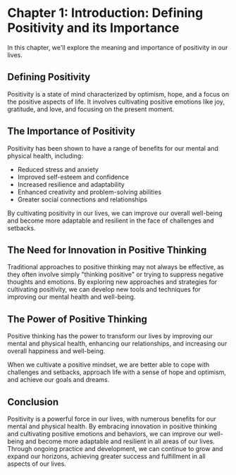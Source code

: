 Chapter 1: Introduction: Defining Positivity and its Importance
===============================================================

In this chapter, we'll explore the meaning and importance of positivity in our lives.

Defining Positivity
-------------------

Positivity is a state of mind characterized by optimism, hope, and a focus on the positive aspects of life. It involves cultivating positive emotions like joy, gratitude, and love, and focusing on the present moment.

The Importance of Positivity
----------------------------

Positivity has been shown to have a range of benefits for our mental and physical health, including:

* Reduced stress and anxiety
* Improved self-esteem and confidence
* Increased resilience and adaptability
* Enhanced creativity and problem-solving abilities
* Greater social connections and relationships

By cultivating positivity in our lives, we can improve our overall well-being and become more adaptable and resilient in the face of challenges and setbacks.

The Need for Innovation in Positive Thinking
--------------------------------------------

Traditional approaches to positive thinking may not always be effective, as they often involve simply "thinking positive" or trying to suppress negative thoughts and emotions. By exploring new approaches and strategies for cultivating positivity, we can develop new tools and techniques for improving our mental health and well-being.

The Power of Positive Thinking
------------------------------

Positive thinking has the power to transform our lives by improving our mental and physical health, enhancing our relationships, and increasing our overall happiness and well-being.

When we cultivate a positive mindset, we are better able to cope with challenges and setbacks, approach life with a sense of hope and optimism, and achieve our goals and dreams.

Conclusion
----------

Positivity is a powerful force in our lives, with numerous benefits for our mental and physical health. By embracing innovation in positive thinking and cultivating positive emotions and behaviors, we can improve our well-being and become more adaptable and resilient in all areas of our lives. Through ongoing practice and development, we can continue to grow and expand our horizons, achieving greater success and fulfillment in all aspects of our lives.
